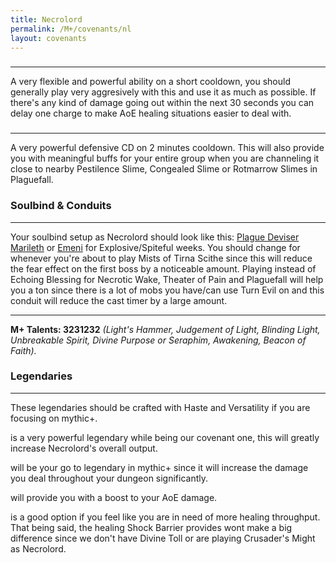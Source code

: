 ```yaml
---
title: Necrolord
permalink: /M+/covenants/nl
layout: covenants
---
```

### <a href="https://www.wowhead.com/spell=328204/vanquishers-hammer" data-wowhead="spell=328204"></a>

---
A very flexible and powerful ability on a short cooldown, you should generally play very aggresively with this and use it as much as possible. If there's any kind of damage going out within the next 30 seconds you can delay one charge to make AoE healing situations easier to deal with.

### <a href="https://www.wowhead.com/spell=324631/fleshcraft" data-wowhead="spell=324631"></a>

---
A very powerful defensive CD on 2 minutes cooldown. This will also provide you with meaningful buffs for your entire group when you are channeling it close to nearby Pestilence Slime, Congealed Slime or Rotmarrow Slimes in Plaguefall.

### Soulbind & Conduits

---
Your soulbind setup as Necrolord should look like this: [Plague Deviser Marileth](https://www.wowhead.com/soulbind-calc/necrolord/plague-deviser-marileth/paladin/Awa-5r4CBS1ECiUtdAoSFTDgCiUwEAoiFStjCiUsqgo) or [Emeni](https://www.wowhead.com/soulbind-calc/necrolord/emeni/paladin/AwaWar4CBS1ECiUtdAoSBTDgCiUwEAoiFStjCiUsqgo) for Explosive/Spiteful weeks. You should change
<a href="https://www.wowhead.com/spell=339316/echoing-blessings" data-wowhead="spell=339316"></a> for 
<a href="https://www.wowhead.com/spell=339124/pure-concentration" data-wowhead="spell=339124"></a> whenever you're about to play Mists of Tirna Scithe since this will reduce the fear effect on the first boss by a noticeable amount. Playing <a href="https://www.wowhead.com/spell=339292/wrench-evil" data-wowhead="spell=339292"></a> instead of Echoing Blessing for Necrotic Wake, Theater of Pain and Plaguefall will help you a ton since there is a lot of mobs you have/can use Turn Evil on and this conduit will reduce the cast timer by a large amount.

---
**M+ Talents: 3231232** *(Light's Hammer, Judgement of Light, Blinding Light, Unbreakable Spirit, Divine Purpose or Seraphim, Awakening, Beacon of Faith).*

### Legendaries

---
These legendaries should be crafted with Haste and Versatility if you are focusing on mythic+.

<a href="https://www.wowhead.com/spell=355099/duty-bound-gavel" data-wowhead="spell=355099"></a>  is a very powerful legendary while being our covenant one, this will greatly increase Necrolord's overall output.

<a href="https://www.wowhead.com/spell=337594/the-mad-paragon" data-wowhead="spell=337594"></a> will be your go to legendary in mythic+ since it will increase the damage you deal throughout your dungeon significantly.

<a href="https://www.wowhead.com/spell=337638/vanguards-momentum" data-wowhead="spell=355100"></a> will provide you with a boost to your AoE damage.

<a href="https://www.wowhead.com/spell=337825/shock-barrier" data-wowhead="spell=337825"></a> is a good option if you feel like you are in need of more healing throughput. That being said, the healing Shock Barrier provides wont make a big difference since we don't have Divine Toll or are playing Crusader's Might as Necrolord.
